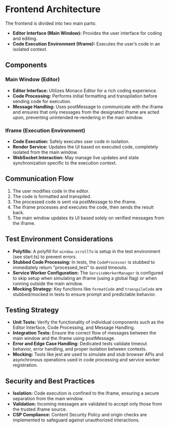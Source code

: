 # Frontend Architecture

The frontend is divided into two main parts:
- **Editor Interface (Main Window):** Provides the user interface for coding and editing.
- **Code Execution Environment (Iframe):** Executes the user’s code in an isolated context.

## Components

### Main Window (Editor)
- **Editor Interface:** Utilizes Monaco Editor for a rich coding experience.
- **Code Processing:** Performs initial formatting and transpilation before sending code for execution.
- **Message Handling:** Uses postMessage to communicate with the iframe and ensures that only messages from the designated iframe are acted upon, preventing unintended re-rendering in the main window.

### Iframe (Execution Environment)
- **Code Execution:** Safely executes user code in isolation.
- **Render Service:** Updates the UI based on executed code, completely isolated from the main window.
- **WebSocket Interaction:** May manage live updates and state synchronization specific to the execution context.

## Communication Flow

1. The user modifies code in the editor.
2. The code is formatted and transpiled.
3. The processed code is sent via postMessage to the iframe.
4. The iframe processes and executes the code, then sends the result back.
5. The main window updates its UI based solely on verified messages from the iframe.

## Test Environment Considerations

- **Polyfills:** A polyfill for `window.scrollTo` is setup in the test environment (see start.ts) to prevent errors.
- **Stubbed Code Processing:** In tests, the `CodeProcessor` is stubbed to immediately return "processed_test" to avoid timeouts.
- **Service Worker Configuration:** The `ServiceWorkerManager` is configured to skip setup when simulating an iframe (using a global flag) or when running outside the main window.
- **Mocking Strategy:** Key functions like `formatCode` and `transpileCode` are stubbed/mocked in tests to ensure prompt and predictable behavior.

## Testing Strategy

- **Unit Tests:** Verify the functionality of individual components such as the Editor Interface, Code Processing, and Message Handling.
- **Integration Tests:** Ensure the correct flow of messages between the main window and the iframe using postMessage.
- **Error and Edge Case Handling:** Dedicated tests validate timeout behavior, error handling, and proper isolation between contexts.
- **Mocking:** Tools like jest are used to simulate and stub browser APIs and asynchronous operations used in code processing and service worker registration.

## Security and Best Practices

- **Isolation:** Code execution is confined to the iframe, ensuring a secure separation from the main window.
- **Validation:** Incoming messages are validated to accept only those from the trusted iframe source.
- **CSP Compliance:** Content Security Policy and origin checks are implemented to safeguard against unauthorized interactions.
